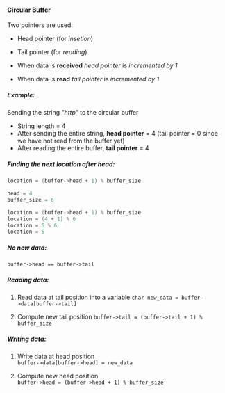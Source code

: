 #### Circular Buffer

Two pointers are used:
* Head pointer  (for _insetion_)
* Tail pointer  (for _reading_)

* When data is **received** _head pointer_ is _incremented by 1_
* When data is **read** _tail pointer_ is _incremented by 1_


##### Example:

Sending the string _"http"_ to the circular buffer

* String length = 4
* After sending the entire string, **head pointer** = 4 (tail pointer = 0 since we have not read from the buffer yet)
* After reading the entire buffer, **tail pointer** = 4

##### Finding the next location after head:

```c
location = (buffer->head + 1) % buffer_size

head = 4
buffer_size = 6

location = (buffer->head + 1) % buffer_size
location = (4 + 1) % 6
location = 5 % 6
location = 5
```   


##### No new data:

`buffer->head == buffer->tail`


##### Reading data:

1. Read data at tail position into a variable 
`char new_data = buffer->data[buffer->tail]`

2. Compute new tail position 
`buffer->tail = (buffer->tail + 1) % buffer_size`   


##### Writing data:

1. Write data at head position  
`buffer->data[buffer->head] = new_data`

2. Compute new head position  
`buffer->head = (buffer->head + 1) % buffer_size`